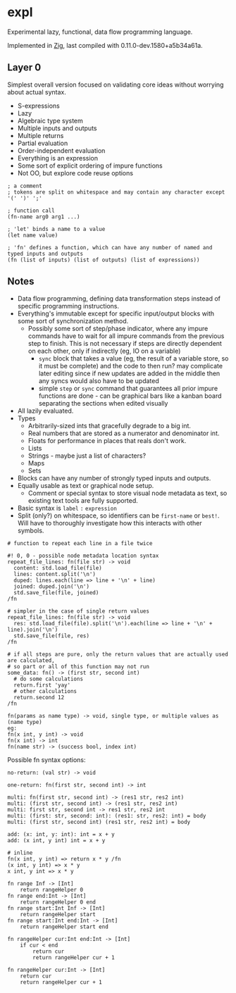 # expl

Experimental lazy, functional, data flow programming language.

Implemented in [Zig](https://ziglang.org/), last compiled with 0.11.0-dev.1580+a5b34a61a.

## Layer 0

Simplest overall version focused on validating core ideas without worrying about actual syntax.

* S-expressions
* Lazy
* Algebraic type system
* Multiple inputs and outputs
* Multiple returns
* Partial evaluation
* Order-independent evaluation
* Everything is an expression
* Some sort of explicit ordering of impure functions
* Not OO, but explore code reuse options

```
; a comment
; tokens are split on whitespace and may contain any character except '(' ')' ';'

; function call
(fn-name arg0 arg1 ...)

; 'let' binds a name to a value
(let name value)

; 'fn' defines a function, which can have any number of named and typed inputs and outputs
(fn (list of inputs) (list of outputs) (list of expressions))
```

## Notes

* Data flow programming, defining data transformation steps instead of specific programming instructions.
* Everything's immutable except for specific input/output blocks with some sort of synchronization method.
  * Possibly some sort of step/phase indicator, where any impure commands have to wait for all impure commands from the previous step to finish. This is not necessary if steps are directly dependent on each other, only if indirectly (eg, IO on a variable)
    * `sync` block that takes a value (eg, the result of a variable store, so it must be complete) and the code to then run? may complicate later editing since if new updates are added in the middle then any syncs would also have to be updated
    * simple `step` or `sync` command that guarantees all prior impure functions are done - can be graphical bars like a kanban board separating the sections when edited visually
* All lazily evaluated.
* Types
  * Arbitrarily-sized ints that gracefully degrade to a big int.
  * Real numbers that are stored as a numerator and denominator int.
  * Floats for performance in places that reals don't work.
  * Lists
  * Strings - maybe just a list of characters?
  * Maps
  * Sets
* Blocks can have any number of strongly typed inputs and outputs.
* Equally usable as text or graphical node setup.
  * Comment or special syntax to store visual node metadata as text, so existing text tools are fully supported.
* Basic syntax is `label` `:` `expression`
* Split (only?) on whitespace, so identifiers can be `first-name` or `best!`. Will have to thoroughly investigate how this interacts with other symbols.

```
# function to repeat each line in a file twice

#! 0, 0 - possible node metadata location syntax
repeat_file_lines: fn(file str) -> void
  content: std.load_file(file)
  lines: content.split('\n')
  duped: lines.each(line => line + '\n' + line)
  joined: duped.join('\n')
  std.save_file(file, joined)
/fn

# simpler in the case of single return values
repeat_file_lines: fn(file str) -> void
  res: std.load_file(file).split('\n').each(line => line + '\n' + line).join('\n')
  std.save_file(file, res)
/fn

# if all steps are pure, only the return values that are actually used are calculated,
# so part or all of this function may not run
some_data: fn() -> (first str, second int)
  # do some calculations
  return.first 'yay'
  # other calculations
  return.second 12
/fn

fn(params as name type) -> void, single type, or multiple values as (name type)
eg:
fn(x int, y int) -> void
fn(x int) -> int
fn(name str) -> (success bool, index int)
```

Possible fn syntax options:
```
no-return: (val str) -> void

one-return: fn(first str, second int) -> int

multi: fn(first str, second int) -> (res1 str, res2 int)
multi: (first str, second int) -> (res1 str, res2 int)
multi: first str, second int -> res1 str, res2 int
multi: (first: str, second: int): (res1: str, res2: int) = body
multi: (first str, second int) (res1 str, res2 int) = body

add: (x: int, y: int): int = x + y
add: (x int, y int) int = x + y

# inline
fn(x int, y int) => return x * y /fn
(x int, y int) => x * y
x int, y int => x * y
```

```
fn range Inf -> [Int]
    return rangeHelper 0
fn range end:Int -> [Int]
    return rangeHelper 0 end
fn range start:Int Inf -> [Int]
    return rangeHelper start
fn range start:Int end:Int -> [Int]
    return rangeHelper start end

fn rangeHelper cur:Int end:Int -> [Int]
    if cur < end
        return cur
        return rangeHelper cur + 1

fn rangeHelper cur:Int -> [Int]
    return cur
    return rangeHelper cur + 1
```
